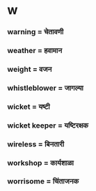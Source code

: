 # w

### warning = चेतावणी

### weather = हवामान

### weight = वजन

### whistleblower = जागल्या

### wicket = यष्टी

### wicket keeper = यष्टिरक्षक

### wireless = बिनतारी

### workshop = कार्यशाळा

### worrisome = चिंताजनक

